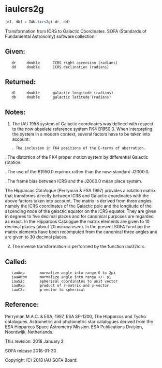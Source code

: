 # iauIcrs2g

```js
[dl, db] = IAU.icrs2g( dr, dd)
```

Transformation from ICRS to Galactic Coordinates.
SOFA (Standards of Fundamental Astronomy) software collection.


## Given:
```
   dr     double      ICRS right ascension (radians)
   dd     double      ICRS declination (radians)
```

## Returned:
```
   dl     double      galactic longitude (radians)
   db     double      galactic latitude (radians)
```

## Notes:

1) The IAU 1958 system of Galactic coordinates was defined with
   respect to the now obsolete reference system FK4 B1950.0.  When
   interpreting the system in a modern context, several factors have
   to be taken into account:

```
   . The inclusion in FK4 positions of the E-terms of aberration.
```

   . The distortion of the FK4 proper motion system by differential
     Galactic rotation.

   . The use of the B1950.0 equinox rather than the now-standard
     J2000.0.

   . The frame bias between ICRS and the J2000.0 mean place system.

   The Hipparcos Catalogue (Perryman & ESA 1997) provides a rotation
   matrix that transforms directly between ICRS and Galactic
   coordinates with the above factors taken into account.  The
   matrix is derived from three angles, namely the ICRS coordinates
   of the Galactic pole and the longitude of the ascending node of
   the galactic equator on the ICRS equator.  They are given in
   degrees to five decimal places and for canonical purposes are
   regarded as exact.  In the Hipparcos Catalogue the matrix
   elements are given to 10 decimal places (about 20 microarcsec).
   In the present SOFA function the matrix elements have been
   recomputed from the canonical three angles and are given to 30
   decimal places.

2) The inverse transformation is performed by the function iauG2icrs.

## Called:
```
   iauAnp       normalize angle into range 0 to 2pi
   iauAnpm      normalize angle into range +/- pi
   iauS2c       spherical coordinates to unit vector
   iauRxp       product of r-matrix and p-vector
   iauC2s       p-vector to spherical
```

## Reference:
   Perryman M.A.C. & ESA, 1997, ESA SP-1200, The Hipparcos and Tycho
   catalogues.  Astrometric and photometric star catalogues
   derived from the ESA Hipparcos Space Astrometry Mission.  ESA
   Publications Division, Noordwijk, Netherlands.

This revision:   2018 January 2

SOFA release 2018-01-30

Copyright (C) 2018 IAU SOFA Board.
